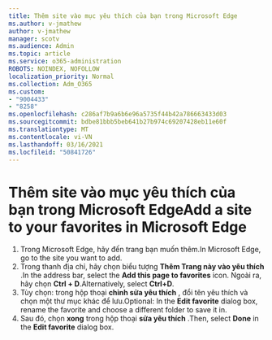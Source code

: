 ```yaml
---
title: Thêm site vào mục yêu thích của bạn trong Microsoft Edge
ms.author: v-jmathew
author: v-jmathew
manager: scotv
ms.audience: Admin
ms.topic: article
ms.service: o365-administration
ROBOTS: NOINDEX, NOFOLLOW
localization_priority: Normal
ms.collection: Adm_O365
ms.custom:
- "9004433"
- "8258"
ms.openlocfilehash: c286af7b9a6b6e96a5735f44b42a786663433d03
ms.sourcegitcommit: bdbe81bbb5beb641b27b974c69207428eb11e60f
ms.translationtype: MT
ms.contentlocale: vi-VN
ms.lasthandoff: 03/16/2021
ms.locfileid: "50841726"
---
```

# <a name="add-a-site-to-your-favorites-in-microsoft-edge"></a><span data-ttu-id="b9729-102">Thêm site vào mục yêu thích của bạn trong Microsoft Edge</span><span class="sxs-lookup"><span data-stu-id="b9729-102">Add a site to your favorites in Microsoft Edge</span></span>

1. <span data-ttu-id="b9729-103">Trong Microsoft Edge, hãy đến trang bạn muốn thêm.</span><span class="sxs-lookup"><span data-stu-id="b9729-103">In Microsoft Edge, go to the site you want to add.</span></span>
2. <span data-ttu-id="b9729-104">Trong thanh địa chỉ, hãy chọn biểu tượng **Thêm Trang này vào yêu thích** .</span><span class="sxs-lookup"><span data-stu-id="b9729-104">In the address bar, select the **Add this page to favorites** icon.</span></span> <span data-ttu-id="b9729-105">Ngoài ra, hãy chọn **Ctrl + D**.</span><span class="sxs-lookup"><span data-stu-id="b9729-105">Alternatively, select **Ctrl+D**.</span></span>
3. <span data-ttu-id="b9729-106">Tùy chọn: trong hộp thoại **chỉnh sửa yêu thích** , đổi tên yêu thích và chọn một thư mục khác để lưu.</span><span class="sxs-lookup"><span data-stu-id="b9729-106">Optional: In the **Edit favorite** dialog box, rename the favorite and choose a different folder to save it in.</span></span>
4. <span data-ttu-id="b9729-107">Sau đó, chọn **xong** trong hộp thoại **sửa yêu thích** .</span><span class="sxs-lookup"><span data-stu-id="b9729-107">Then, select **Done** in the **Edit favorite** dialog box.</span></span>
